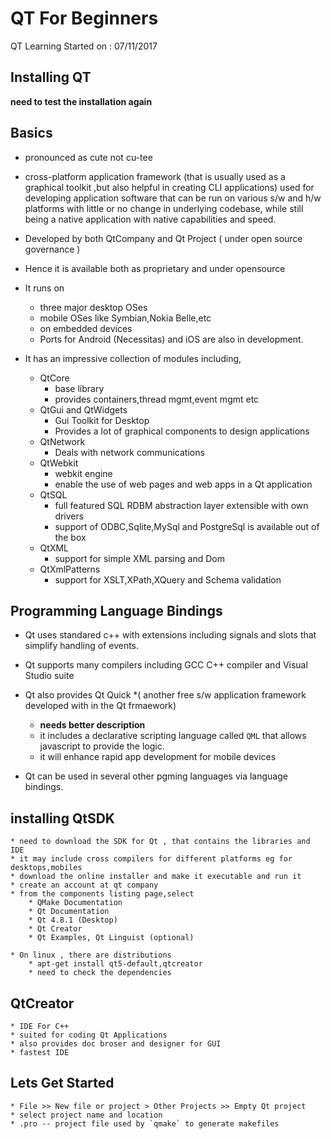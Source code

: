 # QT For Beginners

QT Learning Started on : 07/11/2017

## Installing QT

**need to test the installation again**

## Basics

* pronounced as cute not cu-tee
* cross-platform application framework (that is usually used as a graphical toolkit ,but also helpful in creating CLI applications) used for developing application software that can be run on various s/w and h/w platforms with little or no change in underlying codebase, while still being a native application with native capabilities and speed.
* Developed by both QtCompany and Qt Project ( under open source governance )
* Hence it is available both as proprietary and under opensource

* It runs on 
    * three major desktop OSes
    * mobile OSes like Symbian,Nokia Belle,etc
    * on embedded devices
    * Ports for Android (Necessitas) and iOS are also in development.
* It has an impressive collection of modules including,
    * QtCore
        * base library
        * provides containers,thread mgmt,event mgmt etc
    * QtGui and QtWidgets
        * Gui Toolkit for Desktop
        * Provides a lot of graphical components to design applications
    * QtNetwork
        * Deals with network communications
    * QtWebkit
        * webkit engine
        * enable the use of web pages and web apps in a Qt application
    * QtSQL
        * full featured SQL RDBM abstraction layer extensible with own drivers
        * support of ODBC,Sqlite,MySql and PostgreSql is available out of the box
    * QtXML
        * support for simple XML parsing and Dom
    * QtXmlPatterns
        * support for XSLT,XPath,XQuery and Schema validation
## Programming Language Bindings

* Qt uses standared c++ with extensions including signals and slots that simplify handling of events.
* Qt supports many compilers including GCC C++ compiler and Visual Studio suite
* Qt also provides Qt Quick 
    *( another free s/w application framework developed with in the Qt frmaework)
    * **needs better description**
    * it includes a declarative scripting language called `QML` that allows javascript to provide the logic.
    * it will enhance rapid app development for mobile devices

* Qt can be used in several other pgming languages via language bindings.

## installing QtSDK

    * need to download the SDK for Qt , that contains the libraries and IDE
    * it may include cross compilers for different platforms eg for desktops,mobiles
    * download the online installer and make it executable and run it
    * create an account at qt company 
    * from the components listing page,select
        * QMake Documentation
        * Qt Documentation
        * Qt 4.8.1 (Desktop)
        * Qt Creator
        * Qt Examples, Qt Linguist (optional)

    * On linux , there are distributions
        * apt-get install qt5-default,qtcreator
        * need to check the dependencies



## QtCreator
    * IDE For C++
    * suited for coding Qt Applications
    * also provides doc broser and designer for GUI
    * fastest IDE 

## Lets Get Started
    * File >> New file or project > Other Projects >> Empty Qt project
    * select project name and location
    * .pro -- project file used by `qmake` to generate makefiles 
    





